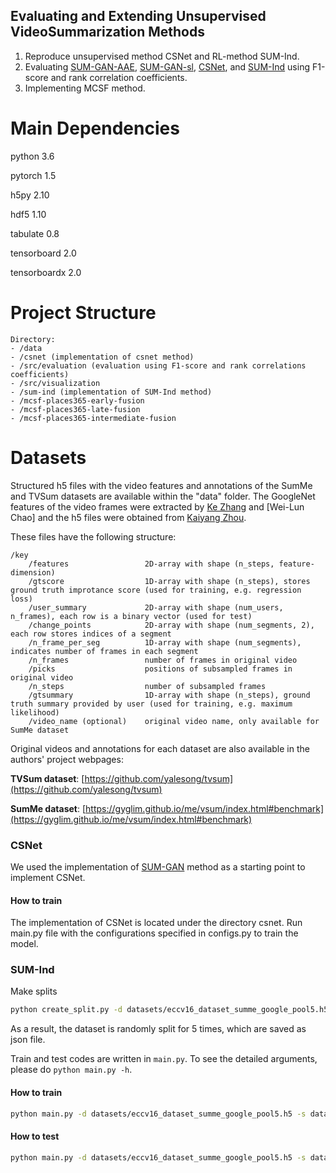 ## Evaluating and Extending Unsupervised VideoSummarization Methods

1. Reproduce unsupervised method CSNet and RL-method SUM-Ind.
2. Evaluating [SUM-GAN-AAE](https://core.ac.uk/download/pdf/286400027.pdf), [SUM-GAN-sl](http://doi.acm.org/10.1145/3347449.3357482), [CSNet](https://ojs.aaai.org//index.php/AAAI/article/view/4872), and [SUM-Ind](http://www.openaccess.hacettepe.edu.tr:8080/xmlui/handle/11655/11953) using F1-score and rank correlation coefficients.
2. Implementing MCSF method.


# Main Dependencies
python 3.6

pytorch 1.5

h5py 2.10

hdf5 1.10

tabulate 0.8

tensorboard 2.0

tensorboardx 2.0

# Project Structure
```
Directory: 
- /data
- /csnet (implementation of csnet method)
- /src/evaluation (evaluation using F1-score and rank correlations coefficients)
- /src/visualization 
- /sum-ind (implementation of SUM-Ind method)
- /mcsf-places365-early-fusion 
- /mcsf-places365-late-fusion 
- /mcsf-places365-intermediate-fusion

```
# Datasets
Structured h5 files with the video features and annotations of the SumMe and TVSum datasets are available within the "data" folder. The GoogleNet features of the video frames were extracted by [Ke Zhang](https://github.com/kezhang-cs) and [Wei-Lun Chao] and the h5 files were obtained from [Kaiyang Zhou](https://github.com/KaiyangZhou/pytorch-vsumm-reinforce). 

These files have the following structure:
```
/key
    /features                 2D-array with shape (n_steps, feature-dimension)
    /gtscore                  1D-array with shape (n_steps), stores ground truth improtance score (used for training, e.g. regression loss)
    /user_summary             2D-array with shape (num_users, n_frames), each row is a binary vector (used for test)
    /change_points            2D-array with shape (num_segments, 2), each row stores indices of a segment
    /n_frame_per_seg          1D-array with shape (num_segments), indicates number of frames in each segment
    /n_frames                 number of frames in original video
    /picks                    positions of subsampled frames in original video
    /n_steps                  number of subsampled frames
    /gtsummary                1D-array with shape (n_steps), ground truth summary provided by user (used for training, e.g. maximum likelihood)
    /video_name (optional)    original video name, only available for SumMe dataset
```
Original videos and annotations for each dataset are also available in the authors' project webpages:

**TVSum dataset**: [https://github.com/yalesong/tvsum](https://github.com/yalesong/tvsum) 


**SumMe dataset**: [https://gyglim.github.io/me/vsum/index.html#benchmark](https://gyglim.github.io/me/vsum/index.html#benchmark)



### CSNet
We used the implementation of [SUM-GAN](https://github.com/j-min/Adversarial_Video_Summary) method as a starting point to implement CSNet.

#### How to train
The implementation of CSNet is located under the directory csnet. Run main.py file with the configurations specified in configs.py to train the model.



### SUM-Ind
Make splits
```bash
python create_split.py -d datasets/eccv16_dataset_summe_google_pool5.h5 --save-dir datasets --save-name summe_splits  --num-splits 5
```
As a result, the dataset is randomly split for 5 times, which are saved as json file.

Train and test codes are written in `main.py`. To see the detailed arguments, please do `python main.py -h`.

#### How to train
```bash
python main.py -d datasets/eccv16_dataset_summe_google_pool5.h5 -s datasets/summe_splits.json -m summe --gpu 0 --save-dir log/summe-split0 --split-id 0 --verbose
```

#### How to test
```bash
python main.py -d datasets/eccv16_dataset_summe_google_pool5.h5 -s datasets/summe_splits.json -m summe --gpu 0 --save-dir log/summe-split0 --split-id 0 --evaluate --resume path_to_your_model.pth.tar --verbose --save-results
```
